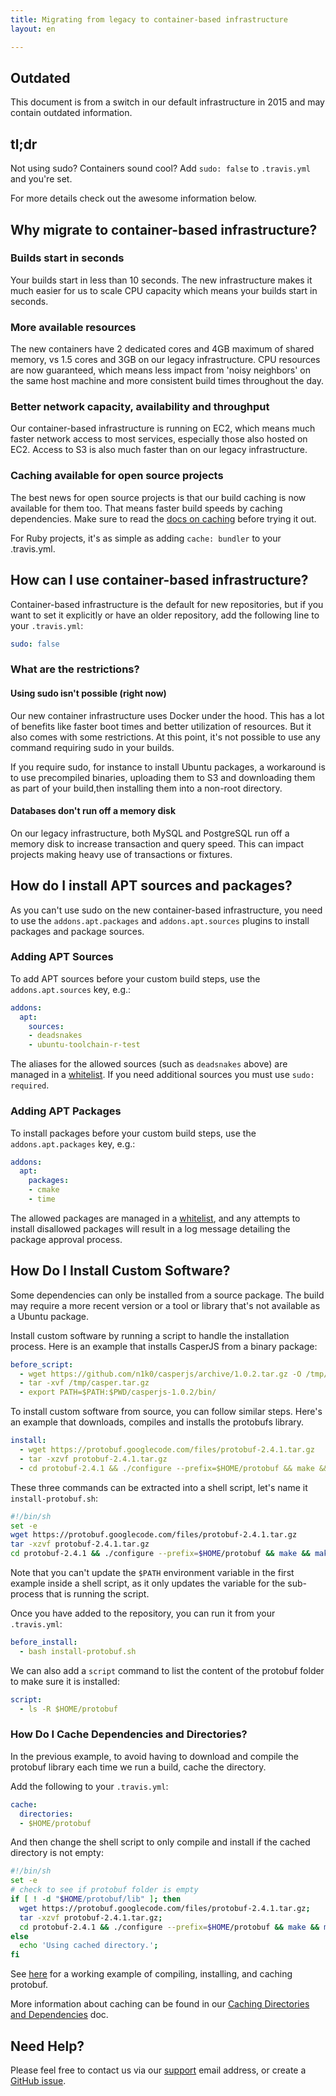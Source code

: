 ```yaml
---
title: Migrating from legacy to container-based infrastructure
layout: en

---
```


<div id="toc">
</div>

## Outdated

This document is from a switch in our default infrastructure in 2015 and may contain outdated information.

## tl;dr

Not using sudo? Containers sound cool? Add `sudo: false` to `.travis.yml` and you're set.

For more details check out the awesome information below.

## Why migrate to container-based infrastructure?

### Builds start in seconds

Your builds start in less than 10 seconds. The new infrastructure makes it much easier for us to scale CPU capacity which means your builds start in seconds.

### More available resources

The new containers have 2 dedicated cores and 4GB maximum of shared memory, vs 1.5 cores and 3GB on our legacy infrastructure. CPU resources are now guaranteed, which means less impact from 'noisy neighbors' on the same host machine and more consistent build times throughout the day.

### Better network capacity, availability and throughput

Our container-based infrastructure is running on EC2, which means much faster network access to most services, especially those also hosted on EC2. Access to S3 is also much faster than on our legacy infrastructure.

### Caching available for open source projects

The best news for open source projects is that our build caching is now available for them too. That means faster build speeds by caching dependencies. Make sure to read the [docs on caching](/user/caching/) before trying it out.

For Ruby projects, it's as simple as adding `cache: bundler` to your .travis.yml.

## How can I use container-based infrastructure?

Container-based infrastructure is the default for new repositories, but if you
want to set it explicitly or have an older repository, add the following line to
your `.travis.yml`:

```yaml
sudo: false
```

### What are the restrictions?

#### Using sudo isn't possible (right now)

Our new container infrastructure uses Docker under the hood. This has a lot of benefits like faster boot times and better utilization of resources. But it also comes with some restrictions. At this point, it's not possible to use any command requiring sudo in your builds.

If you require sudo, for instance to install Ubuntu packages, a workaround is to use precompiled binaries, uploading them to S3 and downloading them as part of your build,then installing them into a non-root directory.

#### Databases don't run off a memory disk

On our legacy infrastructure, both MySQL and PostgreSQL run off a memory disk to increase transaction and query speed. This can impact projects making heavy use of transactions or fixtures.

## How do I install APT sources and packages?

As you can't use sudo on the new container-based infrastructure, you need to use the `addons.apt.packages` and `addons.apt.sources` plugins to install packages and package sources.

### Adding APT Sources

To add APT sources before your custom build steps, use the `addons.apt.sources` key, e.g.:

```yaml
addons:
  apt:
    sources:
    - deadsnakes
    - ubuntu-toolchain-r-test
```

The aliases for the allowed sources (such as `deadsnakes` above) are managed in a
[whitelist](https://github.com/travis-ci/apt-source-whitelist). If you need additional sources you must use `sudo: required`.

### Adding APT Packages

To install packages before your custom build steps, use the `addons.apt.packages` key, e.g.:

```yaml
addons:
  apt:
    packages:
    - cmake
    - time
```

The allowed packages are managed in a [whitelist](https://github.com/travis-ci/apt-package-whitelist), and any attempts to install disallowed packages will result in a log message detailing the package approval process.

## How Do I Install Custom Software?

Some dependencies can only be installed from a source package. The build may require a more recent version or a tool or library that's not available as a Ubuntu package.

Install custom software by running a script to handle the installation process. Here is an example that installs CasperJS from a binary package:

```yaml
before_script:
  - wget https://github.com/n1k0/casperjs/archive/1.0.2.tar.gz -O /tmp/casper.tar.gz
  - tar -xvf /tmp/casper.tar.gz
  - export PATH=$PATH:$PWD/casperjs-1.0.2/bin/
```

To install custom software from source, you can follow similar steps. Here's an example that downloads, compiles and installs the protobufs library.

```yaml
install:
  - wget https://protobuf.googlecode.com/files/protobuf-2.4.1.tar.gz
  - tar -xzvf protobuf-2.4.1.tar.gz
  - cd protobuf-2.4.1 && ./configure --prefix=$HOME/protobuf && make && make install
```

These three commands can be extracted into a shell script, let's name it `install-protobuf.sh`:

```bash
#!/bin/sh
set -e
wget https://protobuf.googlecode.com/files/protobuf-2.4.1.tar.gz
tar -xzvf protobuf-2.4.1.tar.gz
cd protobuf-2.4.1 && ./configure --prefix=$HOME/protobuf && make && make install
```

Note that you can't update the `$PATH` environment variable in the first example inside a shell script, as it only updates the variable for the sub-process that is running the script.

Once you have added to the repository, you can run it from your `.travis.yml`:

```yaml
before_install:
  - bash install-protobuf.sh
```

We can also add a `script` command to list the content of the protobuf folder to make sure it is installed:

```yaml
script:
  - ls -R $HOME/protobuf
```

### How Do I Cache Dependencies and Directories?

In the previous example, to avoid having to download and compile the protobuf library each time we run a build, cache the directory.

Add the following to your `.travis.yml`:

```yaml
cache:
  directories:
  - $HOME/protobuf
```

And then change the shell script to only compile and install if the cached directory is not empty:

```bash
#!/bin/sh
set -e
# check to see if protobuf folder is empty
if [ ! -d "$HOME/protobuf/lib" ]; then
  wget https://protobuf.googlecode.com/files/protobuf-2.4.1.tar.gz;
  tar -xzvf protobuf-2.4.1.tar.gz;
  cd protobuf-2.4.1 && ./configure --prefix=$HOME/protobuf && make && make install;
else
  echo 'Using cached directory.';
fi
```

See [here](https://github.com/travis-ci/container-example) for a working example of compiling, installing, and caching protobuf.

More information about caching can be found in our [Caching Directories and Dependencies](http://docs.travis-ci.com/user/caching/) doc.

## Need Help?

Please feel free to contact us via our [support](mailto:support@travis-ci.com) email address, or create a [GitHub issue](https://github.com/travis-ci/travis-ci/issues).
